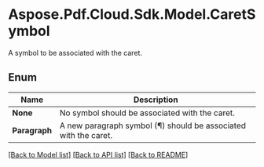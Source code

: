 ﻿# Aspose.Pdf.Cloud.Sdk.Model.CaretSymbol
A symbol to be associated with the caret.

## Enum

 Name | Description
------------ | ------------
**None** | No symbol should be associated with the caret.
**Paragraph** | A new paragraph symbol (¶) should be associated with the caret.


[[Back to Model list]](../README.md#documentation-for-models) [[Back to API list]](../README.md#documentation-for-api-endpoints) [[Back to README]](../README.md)

